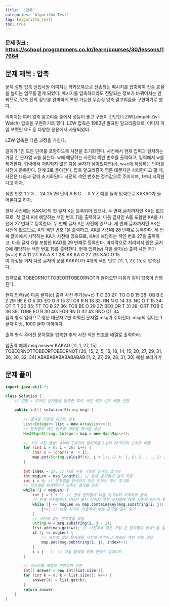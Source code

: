 ```yaml
---
title:  "압축"
categories: "Algorithm_Test"
tag: [Algorithm_Test]
toc: true
---
```


### 문제 링크 : https://school.programmers.co.kr/learn/courses/30/lessons/17684

## 문제 제목 : 압축

문제 설명
압축
신입사원 어피치는 카카오톡으로 전송되는 메시지를 압축하여 전송 효율을 높이는 업무를 맡게 되었다. 메시지를 압축하더라도 전달되는 정보가 바뀌어서는 안 되므로, 압축 전의 정보를 완벽하게 복원 가능한 무손실 압축 알고리즘을 구현하기로 했다.

어피치는 여러 압축 알고리즘 중에서 성능이 좋고 구현이 간단한 LZW(Lempel–Ziv–Welch) 압축을 구현하기로 했다. LZW 압축은 1983년 발표된 알고리즘으로, 이미지 파일 포맷인 GIF 등 다양한 응용에서 사용되었다.

LZW 압축은 다음 과정을 거친다.

길이가 1인 모든 단어를 포함하도록 사전을 초기화한다.
사전에서 현재 입력과 일치하는 가장 긴 문자열 w를 찾는다.
w에 해당하는 사전의 색인 번호를 출력하고, 입력에서 w를 제거한다.
입력에서 처리되지 않은 다음 글자가 남아있다면(c), w+c에 해당하는 단어를 사전에 등록한다.
단계 2로 돌아간다.
압축 알고리즘이 영문 대문자만 처리한다고 할 때, 사전은 다음과 같이 초기화된다. 사전의 색인 번호는 정수값으로 주어지며, 1부터 시작한다고 하자.

색인 번호	1	2	3	...	24	25	26
단어	A	B	C	...	X	Y	Z
예를 들어 입력으로 KAKAO가 들어온다고 하자.

현재 사전에는 KAKAO의 첫 글자 K는 등록되어 있으나, 두 번째 글자까지인 KA는 없으므로, 첫 글자 K에 해당하는 색인 번호 11을 출력하고, 다음 글자인 A를 포함한 KA를 사전에 27 번째로 등록한다.
두 번째 글자 A는 사전에 있으나, 세 번째 글자까지인 AK는 사전에 없으므로, A의 색인 번호 1을 출력하고, AK를 사전에 28 번째로 등록한다.
세 번째 글자에서 시작하는 KA가 사전에 있으므로, KA에 해당하는 색인 번호 27을 출력하고, 다음 글자 O를 포함한 KAO를 29 번째로 등록한다.
마지막으로 처리되지 않은 글자 O에 해당하는 색인 번호 15를 출력한다.
현재 입력(w)	다음 글자(c)	출력	사전 추가(w+c)
K	A	11	27: KA
A	K	1	28: AK
KA	O	27	29: KAO
O		15	
이 과정을 거쳐 다섯 글자의 문장 KAKAO가 4개의 색인 번호 [11, 1, 27, 15]로 압축된다.

입력으로 TOBEORNOTTOBEORTOBEORNOT가 들어오면 다음과 같이 압축이 진행된다.

현재 입력(w)	다음 글자(c)	출력	사전 추가(w+c)
T	O	20	27: TO
O	B	15	28: OB
B	E	2	29: BE
E	O	5	30: EO
O	R	15	31: OR
R	N	18	32: RN
N	O	14	33: NO
O	T	15	34: OT
T	T	20	35: TT
TO	B	27	36: TOB
BE	O	29	37: BEO
OR	T	31	38: ORT
TOB	E	36	39: TOBE
EO	R	30	40: EOR
RN	O	32	41: RNO
OT		34	
입력 형식
입력으로 영문 대문자로만 이뤄진 문자열 msg가 주어진다. msg의 길이는 1 글자 이상, 1000 글자 이하이다.

출력 형식
주어진 문자열을 압축한 후의 사전 색인 번호를 배열로 출력하라.

입출력 예제
msg	answer
KAKAO	[11, 1, 27, 15]
TOBEORNOTTOBEORTOBEORNOT	[20, 15, 2, 5, 15, 18, 14, 15, 20, 27, 29, 31, 36, 30, 32, 34]
ABABABABABABABAB	[1, 2, 27, 29, 28, 31, 30]
해설 보러가기

## 문제 풀이
```java
import java.util.*;

class Solution {
    // 반환 = 주어진 문자열을 압축한 후의 사전 색인 번호 배열 반환

    public int[] solution(String msg) {
        
        // 결과를 저장할 리스트 생성
        List<Integer> list = new ArrayList<>();
        // 문자열과 색인 번호를 매핑할 해시맵 생성
        HashMap<String, Integer> map = new HashMap<>();
        
        // 초기 사전 생성: A부터 Z까지의 알파벳을 1부터 26까지의 숫자로 매핑
        for (int i = 0; i < 26; i++) {
            char c = (char)('A' + i);
            map.put(String.valueOf(c), i + 1); // A: 1, B: 2, ..., Z: 26으로 값 설정
        }
        
        int index = 27; // 다음 사용 가능한 인덱스 초기화
        int msgLen = msg.length(); // 입력 문자열의 길이 저장
        int i = 0; // 문자열을 탐색하기 위한 인덱스 변수 초기화
        // 문자열을 탐색하면서 압축된 결과를 생성
        while (i < msgLen) {
            int j = i + 1; // 현재 문자열의 다음 위치부터 시작하여 탐색
            // 현재 문자열에서 가능한 모든 길이의 부분 문자열에 대해 사전에 있는지 확인
            while (j <= msgLen && map.containsKey(msg.substring(i, j))) {
                j++; // 다음 위치로 이동하여 부분 문자열 길이 증가
            }
            // 사전에 없는 문자열을 찾음
            String w = msg.substring(i, j - 1);
            list.add(map.get(w)); // 사전에서 찾은 가장 긴 문자열의 인덱스를 결과 리스트에 추가
            if (j <= msgLen) {
                // 사전에 없는 문자열을 사전에 추가하고 새로운 색인 번호 할당
                map.put(msg.substring(i, j), index++);
            }
            i = j - 1; // 다음 탐색을 위해 인덱스 업데이트
        }
        
        // 리스트를 배열로 변환하여 반환
        int[] answer = new int[list.size()];
        for (int k = 0; k < list.size(); k++) {
            answer[k] = list.get(k);
        }
        return answer;
    }
}
```